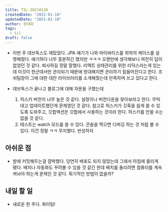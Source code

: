 ```yaml
---
title: TIL-20210110
createdDate: "2021-01-10"
updatedDate: "2021-01-10"
author: 정대화
tags:
  - til
draft: false
---
```


- 이번 주 데브독스도 재밌었다. JPA 얘기가 나와 마이바티스를 최악의 케이스를 설명해줬다. 얘기하다 너무 흥분하긴 했지만 ㅋㅋㅋ 오랜만에 생각해보니 여전히 답이 없었던 것 같다. 퇴사하길 정말 잘했다. 리액트 상태관리를 위한 리덕스라는게 있는데 이것이 한군데서만 관리되기 때문에 방대해지면 관리하기 힘들어진다고 한다. 조쉬팀장이 그에 대한 대안 라이브러리를 소개해줬는데 만족하며 쓰고 있다고 한다.

- 데브독스가 끝나고 블로그에 대해 자문을 구했는데
  1. 허스키 버전이 너무 높은 것 같다. 설정이나 버전다운을 찾아보라고 한다. 무턱대고 업데이트했던게 문제였던 것 같다.
     참고로 허스키가 깃훅을 쉽게 쓸 수 있도록 도와주고, 깃헙액션은 깃헙에서 사용하는 것이라 한다. 허스키를 안쓸 수는 없을 것 같다.
  2. 테스트는 watch 모드를 쓸 수 있다. 콘솔을 찍으면 디버깅 하는 것 처럼 볼 수 있다.
     이건 정말 ㅋㅋ 무지했다. 반성하자

## 아쉬운 점

- 밤에 커밋해두는걸 깜박했다. 당연히 배포도 되지 않았는데 그래서 아침에 올리게 됐다. 배치나 자동화도 꾸려볼 수 있을 것 같긴 한데 배치를 돌리려면 컴퓨터를 계속 켜놔야 하는게 문제인 것 같다. 획기적인 방법이 없을까?

## 내일 할 일

- 새로운 한 주다. 화이팅!
